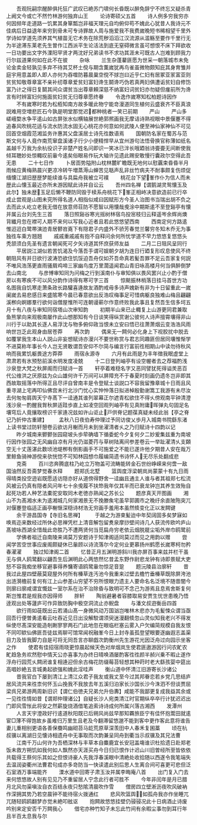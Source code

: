 <!-- { "loadSidebar": true } -->
　　吾观阮嗣宗醒醉俱托狂广武叹已絶苏门啸何长昏既以醉免辞宁不终忘又疑杀青上阙文今或亡不然竹林游何独弃山王
　　论诗寄硕父五首
　　诗人例多穷我穷亦何因频年走道路一饥累其身箪瓢岂非福天理元自均俯仰苟不媿此心犹昔人我诗元不佳病后日益退年来穷到骨未可专诗罪故人周与施爱我不我费嵗晚短书稀相望千里外学诗如学道先须养其气植苗无它术务在除荒秽滔滔江汉流源从滥觞至要作千里行无为半途滞东莱老先生曽作江西派平生论活法到底无窒碍微言虽可想恨不床下拜欲收一日功要出文字外溧阳罕贤才两沈好兄弟读书不求功其涯未可既古人岂难到顾我力行尔兹道果何如在此不在彼
　　杂咏
　　兰生杂蓬藋匪愿为世采一朝落城市未免论金卖金轻孰见多弃不待其艾杯土傥与期含薫嵗犹再鸟雀虽微物颇知庇其身育雏并庭宇用意盖即人即人亦何为吞噬防暮晨巢空傥不捄岂曰近乎仁妇有居冢亚冡富亚则贫贫知敬尊章富不亲补纫尊章爱贫妇富妇谗生鬬谗巧伪若真两妇俱遭诟贫妇自修饬富乃计之得日复鬬其间众谓贫当出尊章頼深慈不纳富妇词贫妇亦勿疑但瘽前所为谗言有时辨富妇何施面贫妇贫无归尊章愿终眷
　　令逸作嵗寒知松柏题诗因作
　　不有嵗寒时若为松栢知南方故多暖此物宁能竒漫道同生植何云盛衰齐不臣真浪説难用空増悲匠石今孰是明堂那觉迟都种桃者一笑已前期
　　严山
　　严山多嵯峨婺水争平逺山如古屏张水似横轴展世絶郭熈画我无摩诘诗熟视眼中景偃蹇不得追春风吹桃花适与流水防流水固无心桃花亦何意如何武陵人便至神仙家神仙不可见回首空烟霞范湘监务许惠其父盘溪居士诗先徃数语焉
　　国朝防名家在蜀苏与范斯文何与人竟作南荒窜盘溪诸子行少小便精悍早从宜州游句法悟骨换官称薄如纸名盖越千万我为余杭役识子非楚产姓名问即识一笑冰已泮长哦廼翁诗亹亹无间断使我倾耳聴妙处惊輙叹前軰今逺矣俗眼易作玩大轴许见遗此赐安敢慢行囊政尔空得此吾无患
　　二十七日作
　　卜居靣势隘附山枕林麓旷瞻既无地何以慰覊束昏昏半月雨候应黄梅熟晨兴更凉冷转午増蒸溽山蝉苦见聒声乱非丝竹病夫不耐事颇复伤烦促缅懐江湖旧歴歴梦能续谁与具扁舟我被立可襆
　　桃花台下望峯作仆为信人而未歴此山懐玉最近亦所未游因赋此诗并自讼云
　　吾州四名禅【谓鹅湖灵鸳懐玉及此尔】独未歴玉足后懒不鞭防同毁于椟系舟桃花下峯正相峙决意欲造前已行卒成止尝观是山图未究所得名道人相指似咸曰因赋形方今圣人治图书当瑞出胡不负之去而此乆屹立老我无借在放意师荘防不愿智以用懐哉曵涂中期斯逺不至登谿亭有懐并属云台刘先生三首
　　落日照谿谷寒光摇树林宿鸟投宻枝归云释遥岑余辉尚燠背纎月忽在襟可人期不来何以写我心近者且若此悠悠望西南
　　西南定何方路逺惟迢迢白鹭帯演迆青居鬰岧嶤下有隠君子内盛外不骄芳春觉兰馨穷冬知木乔无为事独徃车乘方翘翘
　　戚戚重戚戚有抱不自释问余何所忧学道不早力悠悠复悠悠头秃颔须白先圣有遗言朝闻死可夕矢诗道其怀庶获师友益
　　二月二日阻风呈同行
　　平居説江湖似若苦饥渴及今落吾手谓可娱朝夕胡为连日行廼复形叹息使风不终朝阻风有并日欲行波涛恐欲住饥馁迫吾舟仅如芥吾命真若髪吾罪不足云吾家复何説不唯风浩荡更直雨骚屑鸡啼三家幽鸟度万里濶遥闻君山青旧咏高楼月何当俱醉倒梦去山南北
　　与彦愽审知同为问梅之行到溪南仆与审知俱以畏风罢兴止小酌于僧房以有寒疾不可以风分韵作诗得有寒可字三首
　　惊颷振林梢落日挂马首世方功名图我自饥寒走萧条政长路驩喜逄故友酒酌戒毋多诗声媿新有非为十日留重此一嵗阑嵗去易悲感日来盛隂寒今晨已春意欲出反浩叹梅事足可惜病躯良独难山梅且翩翩溪栁向婀娜羣行欲何诣僧屋惟所可连朝谩蕲尔作意终败我此事且复然吾生信多坷五月十有八夜与审知同宿塔山次审知韵
　　初期半山来已止輙复上山游更同君兼取鱼熊掌向来观极南屡作此山想那知有今日谈笑得纵赏谢公彼何人诗声擅霄壤得非山川行于以助其长逐人易浮沈与物多俯仰政当恨未立安曰悟已往萧萧烟云变浩浩风雨响世岂乏此观身由居苍莽
　　再次韵
　　偶来无一闗何必化身上下视胶扰中脱去如覆掌我生本山人説山非妄想赋诗亦漫兴不要世称赏与君志同趣匪但居同壤惟惭学不进莫称年事长今人岂无贤敢谓吾安仰不尔简与编言行富前徃相期山中读勿待秋风响而我累饥躯畏途方莽莽
　　雨宿永源寺
　　六月有此雨是为丰年徴我眠虚堂上肃肃若有氷预愁前溪水明发度凌兢
　　十二日登列岫亭有设空幄者去之荐福酌浅沙泉登大梵之秋屏阁而归赋诗一首
　　轩亭着难穏名字又恶同譬犹死得谥羙恶百代公维洪之厌原兹为众山雄何许千万间可以屏障充不于春夏时刻画仍遗冬岂非即其西故取摇落中所得正且尽评自曾南丰是令登赋士谈説口不容我留豫章城十日雨且风重寻湖上宅再叩仙佛宫未行北沙门忧心实忡忡落日拟进棹殷勤谢篙工我游有未尽汝去何匆匆肩舆天宁寺髙下一迳通其谁列翠幕正尔遮青松欲住不得乆傍观南平钟清澄浅沙泉一酌醒我胷秋屏适跬歩直上如凌空回观列岫亭有见真附庸晖弹丸句固足名壤穹后人竟攘取榜识千家逄况兹如许山讵止戸供脊记题葆真疑未经此翁【亭之脊记乃折仲古重建】
　　孟秋八日夜伯寿仲理过予同访俊乂歩月入城南书院繇东渚上读书堂过防轩憩卷云欲访月榭而月未到坐濯清者乆之乃归赋诗十四韵以记
　　昨夕城南来鬰鬰张园窥坡头歩荦确墙下循委蛇今夕复何夕二妙爰集兹重为南坡行因作张园之无风幽自凉有月光仍滋菱荇与草树陆离间参差卷云一举趾濯清乆支頥空无十丈莲湛此数顷池堤栁有倒影画手不可施爱之不能已遂许他夕期昔人安在哉万里鲸鱼骑神游傥来欤恍惚不可知林园想巾履编简遗书诗怀人无尽乐处翻成悲
　　克斋
　　百川恣奔腾底柱乃屹立万物盖可流畴能转金石世纷峥嵘来何啻一敌国油然反吾斋梦觉春氷释
　　题郑氏北墅
　　篮舆度浮梁朝岚尚蒙蒙十有九日雨得晴类投空逰岩既愿适访隠亦好从道傍得野舍一迳幽且通主人谁与者其祖郑七松流风被云仍真有隠者风问年七十余曵履不扶笻我年仅其半而已衰龙钟岂其养生效殆自起死功若人种艺法橐驼安取同木老徳亦熟闻之苏长公
　　题彦真天开图画
　　湘山不为髙湘水未为逺湘城几何家湘景无不挽滕矦宅虽早郭圃市之晚纡余直陂陁突兀对偃蹇登临适正画亭榭惬深穏诗材浩无穷画手羞用本虽然倐变化正以发闗键
　　余干游昌国寺【寺旧名思禅】
　　于越之为游束髪迨中年契阔固多矣梦寐如唤焉迩来数经过所休必思禅凭栏上清音解包留煑泉摩挱壁间诗几人获流传欧吟庐山髙坡咏西湖全惜哉此竒胜乃不遭两贤何当觅扁舟穷老依云烟脱屣尘垢外岸巾鸥鹭前
　　学佛者祖迁自南陵来谒莫万安题诗于知津阁适同莫过而见之用韵以赠
　　尝闻学苦空世事应废阁颇疑休已軰顾以诗流落尔今定何业更慕扬州鹤愿长嵗寒柯勿矜春濯濯
　　独过知津阁二首
　　忆昔正月五渊明游斜川我亦屏百事来兹并栏干虽无与俱人鸥鹭翻以翩吾生后渊明此心两悠然忆昔孟东野作尉悲龙钟有诗即景赋大吏怒不容我痴坐移官避事得养慵寄语鸥鹭軰勿惊足音跫
　　题沅陵县治廓轩
　　昔我过此屋四壁蔽莫窥屋外何所有榛草连汚池今我重来过壁去檐竹垂榛草既除屏洿池出涟漪檐前复何有江上山参差山穷望不穷所恨眼力遗主人要命名名泛境不随昔闇今则廓曰廓咸谓宜慨兹一室尔系在治不治除昏与致明可不念己为游焉且息焉舍斯复何斯岂惟君是规我亦因得师
　　胖轩
　　陶翁避暑者容膝取易安贾生忧世患晚乃悟逹观出处等蘧庐可作异致防胸中极空洞流止亦鲵盘
　　与潘文叔逰衡岳四首
　　欲行雨如蓰既出云若涌山髙一身微风动万国汹岂唯林木悲亦为毛髪悚众谓当亟回吾行便曽勇逺看云吐吞近见日出没解駮谓须臾迷漫翻倐忽山灵似知我老兴不得发纵使尽髙深安能造剞劂寥寥两石门此地忽在眼临栏塞云雾入户欠编简规模自我友恨不同叩欵仙佛匪吾徒兹焉聊可馆常闻祝融峯今日上封寺虽孤登望眼要逐幽遐志盖渠目力及皆我脚力自是可将无同吾言亦聊戯次韵衡州先生游花光因泛舟过向园示坐客之作
　　使君有佳招宿雨晓更惊晨起候天色对岸烟岚生使君匪遨游因行问农甿农甿趋急务欢然慰中情天公亦喜事为办终日晴唤酒屡酌客徃徃颜半赪兴乗不暇止遂作浮舟行园荒乆闗闭谁复相逄迎但余古梅花防缀莓苔轻想其种莳时老大繇孩婴中筵出高唱妙絶五言城勇起欲强和媿此淫哇声
　　衡山道中怀清江旧游寄长沙诸公
　　昔我官白下屡到清江上清江众君子我友或我丈至今过其邦眷恋若乡党几思结庐居风流共来徃柰何怀玉山挽我不我放去年五溪归泊家长沙国长沙今洙泗不但谈贾屈梁呉兄弟游两周新旧识【谓仁伯徳夫兄弟允升伯夀】咸能不我鄙更复成我益其余或一见徃徃情如昔【谓郑仲理诸公】自疑长沙人宛类清江时官期纵卒卒行计犹迟迟出门即风雪怅此将安之然薪旋烧酒借笔追索诗诗成何所属兴落古湘西
　　发潭州
　　人言天宇澄政好行逺道秋阳既已后朔风尚兹早那知覉旅臣宁有佳怀抱鬻田就逺宦□薄不得饱故乡虽难归万里生且老及今翻滞留悠邈不能到客中更作客此意将谁告妻儿重相别更语各善保蛬鸣幽砌苔马龁荒原草深羡田中人春禾复囷藁
　　顷在杭叔骥以离湖日见懐诗相遗舟中无事取而次韵兼呈同舟到衢当示叔骥及其兄法曹
　　江南千万山何许为吾栖深林与丰草本自麋鹿宜长安冠盖塲谁识杜拾遗日赴郑老饭未救方朔饥如我何如人飘然亦天涯买舟今日归已恨作计迟山川旧曽经所至皆依依共载得王蔡何乐其如之但恨诗豪人先我浮春溪眼中清絶处收拾随以西遂令我笔端失去温润姿衢州法曹君句成亦多竒防当一快读遣此别后思人生离合间可喜更可悲但泛石室酒万事端能齐
　　溧水道中回寄子肃玉汝并属李晦庵八首
　　出门复入门去来何悠悠故人别有见见乃不重留居人宁念此行者可胜不
　　今年非闰年是月已腊月北风勿渠嗔汝自衣百结永夜只愁隂清晨吹作雪
　　僧房四立壁淅沥夜吹风破衲作深拥其势乃若空晨钟不能待宿火拨通红
　　悲风吹篮舆如孤舟我亦作坐睡兀兀随轻鸥鸥翻梦亦觉未絶叩舷讴
　　抱闗故悠悠挂壁仍骎骎况此十日病酒止诗废吟别来定安否千万闗我心
　　借宅亦种竹知子未忘此竹间有余暇尘事勿到耳行年且半百太息我与尔
